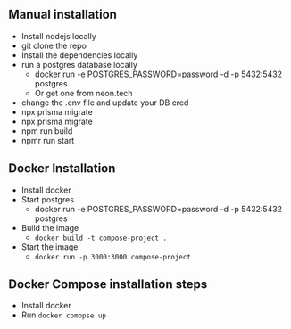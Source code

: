 ## Manual installation

- Install nodejs locally
- git clone the repo
- Install the dependencies locally
- run a postgres database locally
  - docker run -e POSTGRES_PASSWORD=password -d -p 5432:5432 postgres
  - Or get one from neon.tech
- change the .env file and update your DB cred
- npx prisma migrate
- npx prisma migrate
- npm run build
- npmr run start

## Docker Installation

- Install docker
- Start postgres
  - docker run -e POSTGRES_PASSWORD=password -d -p 5432:5432 postgres
- Build the image
  - `docker build -t compose-project .`
- Start the image
  - `docker run -p 3000:3000 compose-project`

## Docker Compose installation steps

- Install docker
- Run `docker comopse up`
